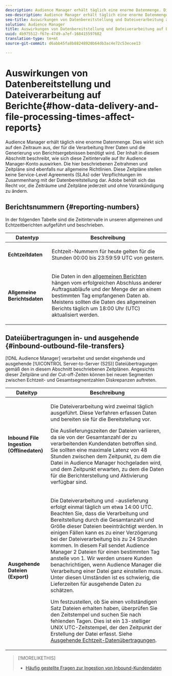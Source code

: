 ```yaml
---
description: Audience Manager erhält täglich eine enorme Datenmenge. Dies wirkt sich auf den Zeitraum aus, der für die Verarbeitung Ihrer Daten und die Generierung von Berichtsergebnissen benötigt wird. Der Inhalt in diesem Abschnitt beschreibt, wie sich diese Zeitintervalle auf Ihr Audience Manager-Konto auswirken. Die hier beschriebenen Zeitrahmen und Zeitpläne sind ebenfalls nur allgemeine Richtlinien. Diese Zeitpläne stellen keine Service-Level Agreements (SLAs) oder Verpflichtungen im Zusammenhang mit der Datenbereitstellung dar. Adobe behält sich das Recht vor, die Zeiträume und Zeitpläne jederzeit und ohne Vorankündigung zu ändern.
seo-description: Audience Manager erhält täglich eine enorme Datenmenge. Dies wirkt sich auf den Zeitraum aus, der für die Verarbeitung Ihrer Daten und die Generierung von Berichtsergebnissen benötigt wird. Der Inhalt in diesem Abschnitt beschreibt, wie sich diese Zeitintervalle auf Ihr Audience Manager-Konto auswirken. Die hier beschriebenen Zeitrahmen und Zeitpläne sind ebenfalls nur allgemeine Richtlinien. Diese Zeitpläne stellen keine Service-Level Agreements (SLAs) oder Verpflichtungen im Zusammenhang mit der Datenbereitstellung dar. Adobe behält sich das Recht vor, die Zeiträume und Zeitpläne jederzeit und ohne Vorankündigung zu ändern.
seo-title: Auswirkungen von Datenbereitstellung und Dateiverarbeitung auf Berichte
solution: Audience Manager
title: Auswirkungen von Datenbereitstellung und Dateiverarbeitung auf Berichte
uuid: 4b975512-f67e-4749-a7ef-168415597682
translation-type: tm+mt
source-git-commit: d6abb45fa8b88248920b64db3ac4e72c53ecee13

---
```



# Auswirkungen von Datenbereitstellung und Dateiverarbeitung auf Berichte{#how-data-delivery-and-file-processing-times-affect-reports}

Audience Manager erhält täglich eine enorme Datenmenge. Dies wirkt sich auf den Zeitraum aus, der für die Verarbeitung Ihrer Daten und die Generierung von Berichtsergebnissen benötigt wird. Der Inhalt in diesem Abschnitt beschreibt, wie sich diese Zeitintervalle auf Ihr Audience Manager-Konto auswirken. Die hier beschriebenen Zeitrahmen und Zeitpläne sind ebenfalls nur allgemeine Richtlinien. Diese Zeitpläne stellen keine Service-Level Agreements (SLAs) oder Verpflichtungen im Zusammenhang mit der Datenbereitstellung dar. Adobe behält sich das Recht vor, die Zeiträume und Zeitpläne jederzeit und ohne Vorankündigung zu ändern.

## Berichtsnummern {#reporting-numbers}

<!-- 

c_reporting_file_transfer_timeframe.xml

 -->

In der folgenden Tabelle sind die Zeitintervalle in unseren allgemeinen und Echtzeitberichten aufgeführt und beschrieben.

<table id="table_73AF95DF5D3A423894486444505D816A"> 
 <thead> 
  <tr> 
   <th colname="col1" class="entry"> Datentyp </th> 
   <th colname="col2" class="entry"> Beschreibung </th> 
  </tr> 
 </thead>
 <tbody> 
  <tr> 
   <td colname="col1"> <p> <b>Echtzeitdaten</b> </p> </td> 
   <td colname="col2"> <p> Echtzeit-Nummern für heute gelten für die Stunden 00:00 bis 23:59:59 UTC von gestern. </p> </td> 
  </tr> 
  <tr> 
   <td colname="col1"> <p> <b>Allgemeine Berichtsdaten</b> </p> </td> 
   <td colname="col2"> <p>Die Daten in den <a href="../reporting/general-reports.md#general-reports-overview"> allgemeinen Berichten</a> hängen vom erfolgreichen Abschluss anderer Auftragsabläufe und der Menge der an einem bestimmten Tag empfangenen Daten ab. Meistens sollten die Daten des <span class="wintitle"> allgemeinen Berichts</span> täglich um 18:00 Uhr (UTC) aktualisiert werden. </p> </td> 
  </tr> 
 </tbody> 
</table>

## Dateiübertragungen in- und ausgehende {#inbound-outbound-file-transfers}

[!DNL Audience Manager] verarbeitet und sendet eingehende und ausgehende [!UICONTROL Server-to-Server (S2S)] Dateiübertragungen gemäß den in diesem Abschnitt beschriebenen Zeitplänen. Angesichts dieser Zeitpläne und der Cut-off-Zeiten können bei neuen Segmenten zwischen Echtzeit- und Gesamtsegmentzahlen Diskrepanzen auftreten.

<table id="table_303BEBA0756F46DDAA98D366A5304374"> 
 <thead> 
  <tr> 
   <th colname="col1" class="entry"> Dateityp </th> 
   <th colname="col2" class="entry"> Beschreibung </th> 
  </tr> 
 </thead>
 <tbody> 
  <tr> 
   <td colname="col1"> <p> <b>Inbound File Ingestion (Offlinedaten)</b> </p> </td> 
   <td colname="col2"> <p>Die Dateiverarbeitung wird zweimal täglich ausgeführt. Diese Verfahren erfassen Daten und bereiten sie für die Bereitstellung vor. </p> <p>Die Auslieferungszeiten der Dateien variieren, da sie von der Gesamtanzahl der zu verarbeitenden Kundendaten betroffen sind. Sie sollten eine maximale Latenz von 48 Stunden zwischen dem Zeitpunkt, zu dem die Datei in <span class="keyword"> Audience Manager</span> hochgeladen wird, und dem Zeitpunkt erwarten, zu dem die Daten für die Berichterstellung und Aktivierung verfügbar sind. </p> </td> 
  </tr> 
  <tr> 
   <td colname="col1"> <p> <b>Ausgehende Dateien (Export)</b> </p> </td> 
   <td colname="col2"> <p>Die Dateiverarbeitung und -auslieferung erfolgt einmal täglich um etwa 14:00 UTC. Beachten Sie, dass die Verarbeitung und Bereitstellung durch die Gesamtanzahl und Größe dieser Dateien beeinträchtigt werden. In einigen Fällen kann es zu einer Verzögerung bei der Dateiverarbeitung bis zu 24 Stunden kommen. In diesem Fall sendet <span class="keyword"> Audience Manager</span> 2 Dateien für einen bestimmten Tag anstelle von 1. Wir werden unsere Kunden benachrichtigen, wenn <span class="keyword"> Audience Manager</span> die Verarbeitung einer Datei ganz einstellen muss. Unter diesen Umständen ist es schwierig, die Lieferzeiten für ausgehende Daten zu schätzen. </p> <p>Um festzustellen, ob Sie einen vollständigen Satz Dateien erhalten haben, überprüfen Sie den Zeitstempel und suchen Sie nach fehlenden Tagen. Dies ist ein 13-stelliger UNIX UTC-Zeitstempel, der den Zeitpunkt der Erstellung der Datei erfasst. Siehe <a href="../integration/receiving-audience-data/real-time-outbound-transfers/real-time-outbound-transfers.md"> Ausgehende Echtzeit-Datenübertragungen</a>. </p> </td> 
  </tr> 
 </tbody> 
</table>

>[!MORELIKETHIS]
>
>* [Häufig gestellte Fragen zur Ingestion von Inbound-Kundendaten](../faq/faq-inbound-data-ingestion.md)

